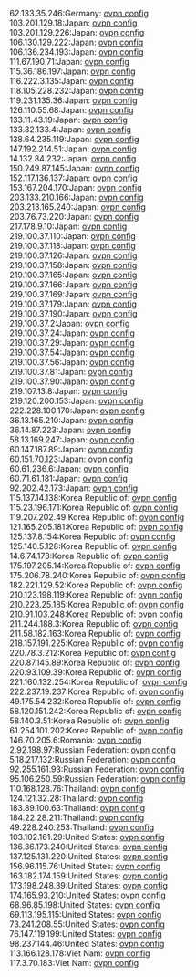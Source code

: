 62.133.35.246:Germany: [ovpn config](vpn/62_133_35_246.ovpn)  
103.201.129.18:Japan: [ovpn config](vpn/103_201_129_18.ovpn)  
103.201.129.226:Japan: [ovpn config](vpn/103_201_129_226.ovpn)  
106.130.129.222:Japan: [ovpn config](vpn/106_130_129_222.ovpn)  
106.136.234.193:Japan: [ovpn config](vpn/106_136_234_193.ovpn)  
111.67.190.71:Japan: [ovpn config](vpn/111_67_190_71.ovpn)  
115.36.186.197:Japan: [ovpn config](vpn/115_36_186_197.ovpn)  
116.222.3.135:Japan: [ovpn config](vpn/116_222_3_135.ovpn)  
118.105.228.232:Japan: [ovpn config](vpn/118_105_228_232.ovpn)  
119.231.135.36:Japan: [ovpn config](vpn/119_231_135_36.ovpn)  
126.110.55.68:Japan: [ovpn config](vpn/126_110_55_68.ovpn)  
133.11.43.19:Japan: [ovpn config](vpn/133_11_43_19.ovpn)  
133.32.133.4:Japan: [ovpn config](vpn/133_32_133_4.ovpn)  
138.64.235.119:Japan: [ovpn config](vpn/138_64_235_119.ovpn)  
147.192.214.51:Japan: [ovpn config](vpn/147_192_214_51.ovpn)  
14.132.84.232:Japan: [ovpn config](vpn/14_132_84_232.ovpn)  
150.249.87.145:Japan: [ovpn config](vpn/150_249_87_145.ovpn)  
152.117.136.137:Japan: [ovpn config](vpn/152_117_136_137.ovpn)  
153.167.204.170:Japan: [ovpn config](vpn/153_167_204_170.ovpn)  
203.133.210.166:Japan: [ovpn config](vpn/203_133_210_166.ovpn)  
203.213.165.240:Japan: [ovpn config](vpn/203_213_165_240.ovpn)  
203.76.73.220:Japan: [ovpn config](vpn/203_76_73_220.ovpn)  
217.178.9.10:Japan: [ovpn config](vpn/217_178_9_10.ovpn)  
219.100.37.110:Japan: [ovpn config](vpn/219_100_37_110.ovpn)  
219.100.37.118:Japan: [ovpn config](vpn/219_100_37_118.ovpn)  
219.100.37.126:Japan: [ovpn config](vpn/219_100_37_126.ovpn)  
219.100.37.158:Japan: [ovpn config](vpn/219_100_37_158.ovpn)  
219.100.37.165:Japan: [ovpn config](vpn/219_100_37_165.ovpn)  
219.100.37.166:Japan: [ovpn config](vpn/219_100_37_166.ovpn)  
219.100.37.169:Japan: [ovpn config](vpn/219_100_37_169.ovpn)  
219.100.37.179:Japan: [ovpn config](vpn/219_100_37_179.ovpn)  
219.100.37.190:Japan: [ovpn config](vpn/219_100_37_190.ovpn)  
219.100.37.2:Japan: [ovpn config](vpn/219_100_37_2.ovpn)  
219.100.37.24:Japan: [ovpn config](vpn/219_100_37_24.ovpn)  
219.100.37.29:Japan: [ovpn config](vpn/219_100_37_29.ovpn)  
219.100.37.54:Japan: [ovpn config](vpn/219_100_37_54.ovpn)  
219.100.37.56:Japan: [ovpn config](vpn/219_100_37_56.ovpn)  
219.100.37.81:Japan: [ovpn config](vpn/219_100_37_81.ovpn)  
219.100.37.90:Japan: [ovpn config](vpn/219_100_37_90.ovpn)  
219.107.13.8:Japan: [ovpn config](vpn/219_107_13_8.ovpn)  
219.120.200.153:Japan: [ovpn config](vpn/219_120_200_153.ovpn)  
222.228.100.170:Japan: [ovpn config](vpn/222_228_100_170.ovpn)  
36.13.165.210:Japan: [ovpn config](vpn/36_13_165_210.ovpn)  
36.14.87.223:Japan: [ovpn config](vpn/36_14_87_223.ovpn)  
58.13.169.247:Japan: [ovpn config](vpn/58_13_169_247.ovpn)  
60.147.187.89:Japan: [ovpn config](vpn/60_147_187_89.ovpn)  
60.151.70.123:Japan: [ovpn config](vpn/60_151_70_123.ovpn)  
60.61.236.6:Japan: [ovpn config](vpn/60_61_236_6.ovpn)  
60.71.61.181:Japan: [ovpn config](vpn/60_71_61_181.ovpn)  
92.202.42.173:Japan: [ovpn config](vpn/92_202_42_173.ovpn)  
115.137.14.138:Korea Republic of: [ovpn config](vpn/115_137_14_138.ovpn)  
115.23.196.171:Korea Republic of: [ovpn config](vpn/115_23_196_171.ovpn)  
119.207.202.49:Korea Republic of: [ovpn config](vpn/119_207_202_49.ovpn)  
121.165.205.181:Korea Republic of: [ovpn config](vpn/121_165_205_181.ovpn)  
125.137.8.154:Korea Republic of: [ovpn config](vpn/125_137_8_154.ovpn)  
125.140.5.128:Korea Republic of: [ovpn config](vpn/125_140_5_128.ovpn)  
14.6.74.178:Korea Republic of: [ovpn config](vpn/14_6_74_178.ovpn)  
175.197.205.14:Korea Republic of: [ovpn config](vpn/175_197_205_14.ovpn)  
175.206.78.240:Korea Republic of: [ovpn config](vpn/175_206_78_240.ovpn)  
182.221.129.52:Korea Republic of: [ovpn config](vpn/182_221_129_52.ovpn)  
210.123.198.119:Korea Republic of: [ovpn config](vpn/210_123_198_119.ovpn)  
210.223.25.185:Korea Republic of: [ovpn config](vpn/210_223_25_185.ovpn)  
210.91.103.248:Korea Republic of: [ovpn config](vpn/210_91_103_248.ovpn)  
211.244.188.3:Korea Republic of: [ovpn config](vpn/211_244_188_3.ovpn)  
211.58.182.163:Korea Republic of: [ovpn config](vpn/211_58_182_163.ovpn)  
218.157.191.225:Korea Republic of: [ovpn config](vpn/218_157_191_225.ovpn)  
220.78.3.212:Korea Republic of: [ovpn config](vpn/220_78_3_212.ovpn)  
220.87.145.89:Korea Republic of: [ovpn config](vpn/220_87_145_89.ovpn)  
220.93.109.39:Korea Republic of: [ovpn config](vpn/220_93_109_39.ovpn)  
221.160.132.254:Korea Republic of: [ovpn config](vpn/221_160_132_254.ovpn)  
222.237.19.237:Korea Republic of: [ovpn config](vpn/222_237_19_237.ovpn)  
49.175.54.232:Korea Republic of: [ovpn config](vpn/49_175_54_232.ovpn)  
58.120.151.242:Korea Republic of: [ovpn config](vpn/58_120_151_242.ovpn)  
58.140.3.51:Korea Republic of: [ovpn config](vpn/58_140_3_51.ovpn)  
61.254.101.202:Korea Republic of: [ovpn config](vpn/61_254_101_202.ovpn)  
146.70.205.6:Romania: [ovpn config](vpn/146_70_205_6.ovpn)  
2.92.198.97:Russian Federation: [ovpn config](vpn/2_92_198_97.ovpn)  
5.18.217.132:Russian Federation: [ovpn config](vpn/5_18_217_132.ovpn)  
92.255.161.93:Russian Federation: [ovpn config](vpn/92_255_161_93.ovpn)  
95.106.250.59:Russian Federation: [ovpn config](vpn/95_106_250_59.ovpn)  
110.168.128.76:Thailand: [ovpn config](vpn/110_168_128_76.ovpn)  
124.121.32.28:Thailand: [ovpn config](vpn/124_121_32_28.ovpn)  
183.89.100.63:Thailand: [ovpn config](vpn/183_89_100_63.ovpn)  
184.22.28.211:Thailand: [ovpn config](vpn/184_22_28_211.ovpn)  
49.228.240.253:Thailand: [ovpn config](vpn/49_228_240_253.ovpn)  
103.102.161.29:United States: [ovpn config](vpn/103_102_161_29.ovpn)  
136.36.173.240:United States: [ovpn config](vpn/136_36_173_240.ovpn)  
137.125.131.220:United States: [ovpn config](vpn/137_125_131_220.ovpn)  
156.96.115.76:United States: [ovpn config](vpn/156_96_115_76.ovpn)  
163.182.174.159:United States: [ovpn config](vpn/163_182_174_159.ovpn)  
173.198.248.39:United States: [ovpn config](vpn/173_198_248_39.ovpn)  
174.165.93.210:United States: [ovpn config](vpn/174_165_93_210.ovpn)  
68.96.85.198:United States: [ovpn config](vpn/68_96_85_198.ovpn)  
69.113.195.115:United States: [ovpn config](vpn/69_113_195_115.ovpn)  
73.241.208.55:United States: [ovpn config](vpn/73_241_208_55.ovpn)  
76.147.119.199:United States: [ovpn config](vpn/76_147_119_199.ovpn)  
98.237.144.46:United States: [ovpn config](vpn/98_237_144_46.ovpn)  
113.166.128.178:Viet Nam: [ovpn config](vpn/113_166_128_178.ovpn)  
117.3.70.183:Viet Nam: [ovpn config](vpn/117_3_70_183.ovpn)  
